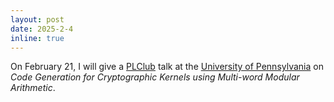 ```yaml
---
layout: post
date: 2025-2-4
inline: true
---
```


On February 21, I will give a [PLClub](https://www.cis.upenn.edu/~plclub/) talk at the [University of Pennsylvania](https://www.upenn.edu/) on *Code Generation for Cryptographic Kernels using Multi-word Modular Arithmetic*.